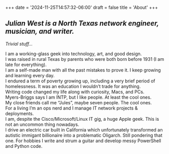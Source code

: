 +++
date = '2024-11-25T14:57:32-06:00'
draft = false
title = 'About'
+++

## _Julian West is a North Texas network engineer, musician, and writer._

*Trivial stuff…*  

I am a working-glass geek into technology, art, and good design.  
I was raised in rural Texas by parents who were both born before 1931 (I am late for everything).  
I am a self-made man with all the past mistakes to prove it. I keep growing and learning every day.  
I endured a term of poverty growing up, including a very brief period of homelessness. It was an education I wouldn’t trade for anything.  
Writing code changed my life along with curiosity, Macs, and PCs.  
Myers-Briggs says I am INTP, but I like people. At least the cool ones.  
My close friends call me “Jules”, maybe seven people. The cool ones.  
For a living I’m an ops nerd and I manage IT network projects & deployments.  
I am, despite the Cisco/Microsoft/Linux IT gig, a huge Apple geek. This is not an uncommon thing nowadays.  
I drive an electric car built in California which unfortunately transformed an autistic immigant billionaire into a problematic Oligarch. Still pondering that one.
For hobbies I write and strum a guitar and develop messy PowerShell and Python code.